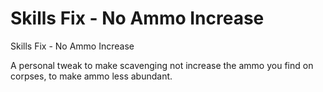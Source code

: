# Skills Fix - No Ammo Increase
Skills Fix - No Ammo Increase

A personal tweak to make scavenging not increase the ammo you find on corpses, to make ammo less abundant.


